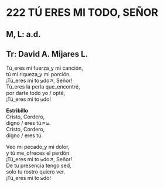 # 222 TÚ ERES MI TODO, SEÑOR

## M, L: a.d.
## Tr: David A. Mijares L.

Tú_eres mi fuerza_y mi canción,  
tú mi riqueza_y mi porción.  
¡Tú_eres mi to↘do↗, Señor!  
Tú_eres la perla que_encontré,  
por darte todo yo / opté,  
¡Tú_eres mi to↘do!  

**Estribillo**  
Cristo, Cordero,  
digno / eres tú↗↘.  
Cristo, Cordero,  
digno / eres tú.  

Veo mi pecado_y mi dolor,  
y tú me_ofreces el perdón.  
¡Tú_eres mi to↘do↗, Señor!  
De tu presencia tengo sed,  
solo tu rostro quiero ver.  
¡Tú_eres mi to↘do!  


